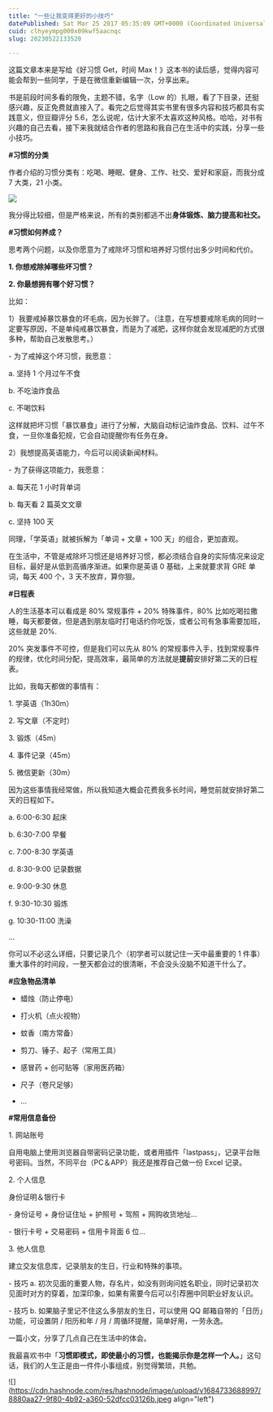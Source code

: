 ```yaml
---
title: "一些让我变得更好的小技巧"
datePublished: Sat Mar 25 2017 05:35:09 GMT+0000 (Coordinated Universal Time)
cuid: clhyeympg000x09kwf5aacnqc
slug: 20230522133520

---
```


这篇文章本来是写给《好习惯 Get，时间 Max！》这本书的读后感，觉得内容可能会帮到一些同学，于是在微信重新编辑一次，分享出来。

书是前段时间多看的限免，主题不错，名字（Low 的）扎眼，看了下目录，还挺感兴趣，反正免费就直接入了。看完之后觉得其实书里有很多内容和技巧都具有实践意义，但豆瓣评分 5.6，怎么说呢，估计大家不太喜欢这种风格。哈哈，对书有兴趣的自己去看，接下来我就结合作者的思路和我自己在生活中的实践，分享一些小技巧。

**#习惯的分类**

作者介绍的习惯分类有：吃喝、睡眠、健身、工作、社交、爱好和家庭，而我分成 7 大类，21 小类。

![](https://cdn.hashnode.com/res/hashnode/image/upload/v1684733661174/945e34e9-a1e9-4dd3-8d15-96551dc15a34.png)

我分得比较细，但是严格来说，所有的类别都逃不出**身体锻炼、脑力提高和社交。**

**#习惯如何养成？**

思考两个问题，以及你愿意为了戒除坏习惯和培养好习惯付出多少时间和代价。

**1\. 你想戒除掉哪些坏习惯？**

**2\. 你最想拥有哪个好习惯？**

比如：

1）我要戒掉暴饮暴食的坏毛病，因为长胖了。（注意，在写想要戒除毛病的同时一定要写原因，不是单纯戒暴饮暴食，而是为了减肥，这样你就会发现减肥的方式很多种，帮助自己发散思考。）

\- 为了戒掉这个坏习惯，我愿意：

a. 坚持 1 个月过午不食

b. 不吃油炸食品

c. 不喝饮料

这样就把坏习惯「暴饮暴食」进行了分解，大脑自动标记油炸食品、饮料、过午不食，一旦你准备犯规，它会自动提醒你有任务在身。

2）我想提高英语能力，今后可以阅读新闻材料。

\- 为了获得这项能力，我愿意：

a. 每天花 1 小时背单词

b. 每天看 2 篇英文文章

c. 坚持 100 天

同理，「学英语」就被拆解为「单词 + 文章 + 100 天」的组合，更加直观。

在生活中，不管是戒除坏习惯还是培养好习惯，都必须结合自身的实际情况来设定目标，最好是从低到高循序渐进。如果你是英语 0 基础，上来就要求背 GRE 单词，每天 400 个，3 天不放弃，算你狠。

**#日程表**

人的生活基本可以看成是 80% 常规事件 + 20% 特殊事件，80% 比如吃喝拉撒睡，每天都要做，但是遇到朋友临时打电话约你吃饭，或者公司有急事需要加班，这些就是 20%.

20% 突发事件不可控，但是我们可以先从 80% 的常规事件入手，找到常规事件的规律，优化时间分配，提高效率，最简单的方法就是**提前**安排好第二天的日程表。

比如，我每天都做的事情有：

1\. 学英语（1h30m）

2\. 写文章（不定时）

3\. 锻炼（45m）

4\. 事件记录（45m）

5\. 微信更新（30m）

因为这些事情我经常做，所以我知道大概会花费我多长时间，睡觉前就安排好第二天的日程如下。

a. 6:00-6:30 起床

b. 6:30-7:00 早餐

c. 7:00-8:30 学英语

d. 8:30-9:00 记录数据

e. 9:00-9:30 休息

f. 9:30-10:30 锻炼

g. 10:30-11:00 洗澡

...

你可以不必这么详细，只要记录几个（初学者可以就记住一天中最重要的 1 件事）重大事件的时间段，一整天都会过的很清晰，不会没头没脑不知道干什么了。

**#应急物品清单**

* 蜡烛（防止停电）
    
* 打火机（点火视物）
    
* 蚊香（南方常备）
    
* 剪刀、锤子、起子（常用工具）
    
* 感冒药 + 创可贴等（家用医药箱）
    
* 尺子（卷尺足够）
    
* ...
    

**#常用信息备份**

1\. 网站账号

自用电脑上使用浏览器自带密码记录功能，或者用插件「lastpass」，记录平台账号密码。当然，不同平台（PC＆APP）我还是推荐自己做一份 Excel 记录。

2\. 个人信息

身份证明＆银行卡

\- 身份证号 + 身份证住址 + 护照号 + 驾照 + 网购收货地址...

\- 银行卡号 + 交易密码 + 信用卡背面 6 位...

3\. 他人信息

建立交友信息库，记录朋友的生日，行业和特殊的事项。

\- 技巧 a. 初次见面的重要人物，存名片，如没有则询问姓名职业，同时记录初次见面时对方的穿着，加深印象，如果有需要今后可以引荐圈中同职业好友认识。

\- 技巧 b. 如果脑子里记不住这么多朋友的生日，可以使用 QQ 邮箱自带的「日历」功能，可设置阴 / 阳历和年 / 月 / 周循环提醒，简单好用，一劳永逸。

一篇小文，分享了几点自己在生活中的体会。

我最喜欢书中「**习惯即模式，即使最小的习惯，也能揭示你是怎样一个人。**」这句话，我们的人生正是由一件件小事组成，别觉得繁琐，共勉。

![](https://cdn.hashnode.com/res/hashnode/image/upload/v1684733688997/8880aa27-9f80-4b92-a360-52dfcc03126b.jpeg align="left")